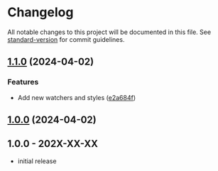 # Changelog

All notable changes to this project will be documented in this file. See [standard-version](https://github.com/conventional-changelog/standard-version) for commit guidelines.

## [1.1.0](https://github.com/TheJenos/laradump-php/compare/v1.0.0...v1.1.0) (2024-04-02)

### Features

* Add new watchers and styles ([e2a684f](https://github.com/TheJenos/laradump-php/commit/e2a684ff049a9fde4e9c56b4c51ce9e820592a66))

## [1.0.0](https://github.com/TheJenos/laradump-php/compare/v0.0.3...v1.0.0) (2024-04-02)

## 1.0.0 - 202X-XX-XX

- initial release
